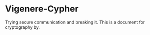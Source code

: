 # Vigenere-Cypher
Trying secure communication and breaking it.
This is a document for cryptography by.
